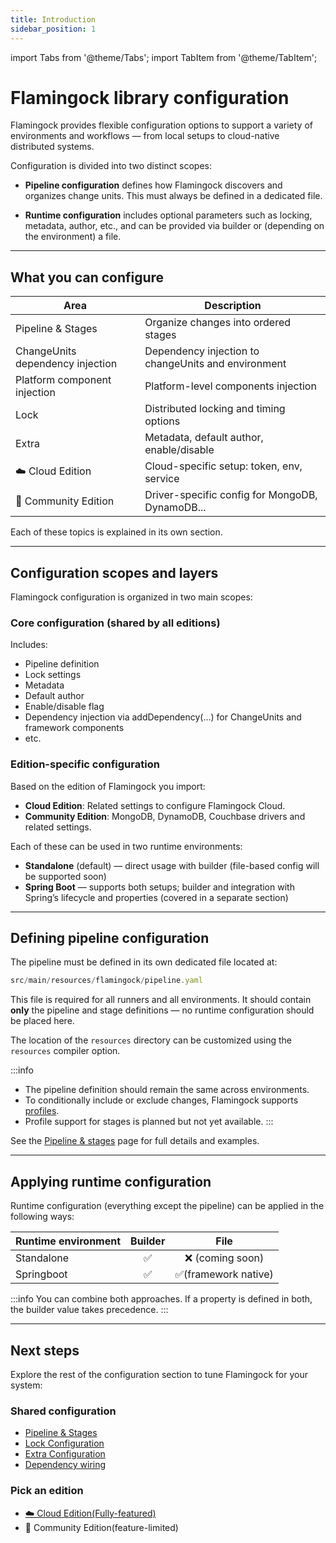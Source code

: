 ```yaml
---
title: Introduction
sidebar_position: 1
---
```


import Tabs from '@theme/Tabs';
import TabItem from '@theme/TabItem';

# Flamingock library configuration

Flamingock provides flexible configuration options to support a variety of environments and workflows — from local setups to cloud-native distributed systems.

Configuration is divided into two distinct scopes:

- **Pipeline configuration** defines how Flamingock discovers and organizes change units. This must always be defined in a dedicated file.

- **Runtime configuration** includes optional parameters such as locking, metadata, author, etc., and can be provided via builder or (depending on the environment) a file.

---

## What you can configure

| Area                                | Description                                         |
|-------------------------------------|-----------------------------------------------------|
| Pipeline & Stages                | Organize changes into ordered stages                |
| ChangeUnits dependency injection | Dependency injection to changeUnits and environment |
| Platform component injection     | Platform-level components injection                 |
| Lock                             | Distributed locking and timing options              |
| Extra                            | Metadata, default author, enable/disable            |
| ☁️ Cloud Edition                    | Cloud-specific setup: token, env, service           |
| 🧪 Community Edition                | Driver-specific config for MongoDB, DynamoDB...     |


Each of these topics is explained in its own section.

---

## Configuration scopes and layers

Flamingock configuration is organized in two main scopes:
### Core configuration (shared by all editions)
Includes:
- Pipeline definition
- Lock settings
- Metadata
- Default author
- Enable/disable flag
- Dependency injection via addDependency(...) for ChangeUnits and framework components
- etc.

### Edition-specific configuration
Based on the edition of Flamingock you import:
- **Cloud Edition**: Related settings to configure Flamingock Cloud.
- **Community Edition**: MongoDB, DynamoDB, Couchbase drivers and related settings.

Each of these can be used in two runtime environments:
- **Standalone** (default) — direct usage with builder (file-based config will be supported soon)
- **Spring Boot** — supports both setups; builder and integration with Spring’s lifecycle and properties (covered in a separate section)

---

## Defining pipeline configuration

The pipeline must be defined in its own dedicated file located at:
```js
src/main/resources/flamingock/pipeline.yaml
```
This file is required for all runners and all environments. It should contain **only** the pipeline and stage definitions — no runtime configuration should be placed here.

The location of the `resources` directory can be customized using the `resources` compiler option.

:::info
- The pipeline definition should remain the same across environments.
- To conditionally include or exclude changes, Flamingock supports [profiles](../frameworks/springboot-integration/profiles.md).
- Profile support for stages is planned but not yet available.
:::

See the [Pipeline & stages](./pipeline-and-stages.md) page for full details and examples.


---

## Applying runtime configuration
Runtime configuration (everything except the pipeline) can be applied in the following ways:

| Runtime environment |  Builder  |         File          |
|---------------------|:---------:|:---------------------:|
| Standalone          |     ✅     |    ❌ (coming soon)    |
| Springboot          |     ✅     |  ✅(framework native)  |

:::info
You can combine both approaches. If a property is defined in both, the builder value takes precedence.
:::

---

## Next steps

Explore the rest of the configuration section to tune Flamingock for your system:

### Shared configuration
- [Pipeline & Stages](./pipeline-and-stages.md)
- [Lock Configuration](./lock-configuration.md)
- [Extra Configuration](./xtra-configuration.md)
- [Dependency wiring](./changeunit-dependency-injection.md)

### Pick an edition
- [☁️ Cloud Edition(Fully-featured)](../cloud-edition.md)
- 🧪 Community Edition(feature-limited)
